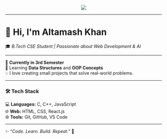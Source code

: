 <p align="center">
  <img src="https://readme-typing-svg.herokuapp.com?font=Fira+Code&size=22&duration=3000&pause=1000&color=DC143C&center=true&vCenter=true&width=500&lines=Hi%2C+I'm+Altamash+Khan;B.Tech+CSE+Student+%7C+AI+Enthusiast;Always+Curious+%7C+Always+Learning">
</p>

---

# 👋 Hi, I'm **Altamash Khan**  
🎓 *B.Tech CSE Student | Passionate about Web Development & AI*

---

🚀 **Currently in 3rd Semester**  
🌱 Learning **Data Structures** and **OOP Concepts**  
💡 I love creating small projects that solve real-world problems.

---

### 🛠️ Tech Stack
💻 **Languages:** C, C++, JavaScript  
🌐 **Web:** HTML, CSS, React.js  
⚙️ **Tools:** Git, GitHub, VS Code  

---

✨ *“Code. Learn. Build. Repeat.”* 🚀
